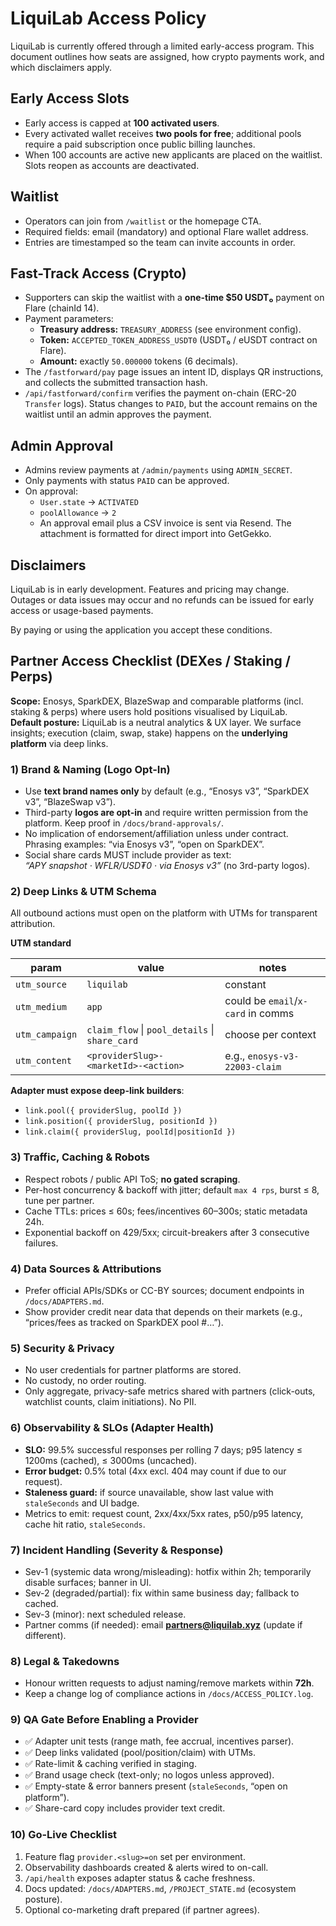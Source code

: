 # LiquiLab Access Policy

LiquiLab is currently offered through a limited early-access program. This document outlines how seats are assigned, how crypto payments work, and which disclaimers apply.

## Early Access Slots
- Early access is capped at **100 activated users**.
- Every activated wallet receives **two pools for free**; additional pools require a paid subscription once public billing launches.
- When 100 accounts are active new applicants are placed on the waitlist. Slots reopen as accounts are deactivated.

## Waitlist
- Operators can join from `/waitlist` or the homepage CTA.
- Required fields: email (mandatory) and optional Flare wallet address.
- Entries are timestamped so the team can invite accounts in order.

## Fast-Track Access (Crypto)
- Supporters can skip the waitlist with a **one-time $50 USDT₀** payment on Flare (chainId 14).
- Payment parameters:
  - **Treasury address:** `TREASURY_ADDRESS` (see environment config).
  - **Token:** `ACCEPTED_TOKEN_ADDRESS_USDT0` (USDT₀ / eUSDT contract on Flare).
  - **Amount:** exactly `50.000000` tokens (6 decimals).
- The `/fastforward/pay` page issues an intent ID, displays QR instructions, and collects the submitted transaction hash.
- `/api/fastforward/confirm` verifies the payment on-chain (ERC-20 `Transfer` logs). Status changes to `PAID`, but the account remains on the waitlist until an admin approves the payment.

## Admin Approval
- Admins review payments at `/admin/payments` using `ADMIN_SECRET`.
- Only payments with status `PAID` can be approved.
- On approval:
  - `User.state` → `ACTIVATED`
  - `poolAllowance` → `2`
  - An approval email plus a CSV invoice is sent via Resend. The attachment is formatted for direct import into GetGekko.

## Disclaimers
LiquiLab is in early development. Features and pricing may change. Outages or data issues may occur and no refunds can be issued for early access or usage-based payments.

By paying or using the application you accept these conditions.

## Partner Access Checklist (DEXes / Staking / Perps)

**Scope:** Enosys, SparkDEX, BlazeSwap and comparable platforms (incl. staking & perps) where users hold positions visualised by LiquiLab.  
**Default posture:** LiquiLab is a neutral analytics & UX layer. We surface insights; execution (claim, swap, stake) happens on the **underlying platform** via deep links.

### 1) Brand & Naming (Logo Opt-In)
- Use **text brand names only** by default (e.g., “Enosys v3”, “SparkDEX v3”, “BlazeSwap v3”).  
- Third-party **logos are opt-in** and require written permission from the platform. Keep proof in `/docs/brand-approvals/`.
- No implication of endorsement/affiliation unless under contract. Phrasing examples: “via Enosys v3”, “open on SparkDEX”.
- Social share cards MUST include provider as text:  
  _“APY snapshot · WFLR/USD₮0 · via Enosys v3”_ (no 3rd-party logos).

### 2) Deep Links & UTM Schema
All outbound actions must open on the platform with UTMs for transparent attribution.

**UTM standard**

| param          | value                                         | notes                                  |
|----------------|-----------------------------------------------|----------------------------------------|
| `utm_source`   | `liquilab`                                    | constant                               |
| `utm_medium`   | `app`                                         | could be `email`/`x-card` in comms     |
| `utm_campaign` | `claim_flow` \| `pool_details` \| `share_card`| choose per context                     |
| `utm_content`  | `<providerSlug>-<marketId>-<action>`          | e.g., `enosys-v3-22003-claim`          |

**Adapter must expose deep-link builders**:
- `link.pool({ providerSlug, poolId })`
- `link.position({ providerSlug, positionId })`
- `link.claim({ providerSlug, poolId|positionId })`

### 3) Traffic, Caching & Robots
- Respect robots / public API ToS; **no gated scraping**.  
- Per-host concurrency & backoff with jitter; default `max 4 rps`, burst ≤ 8, tune per partner.  
- Cache TTLs: prices ≤ 60s; fees/incentives 60–300s; static metadata 24h.  
- Exponential backoff on 429/5xx; circuit-breakers after 3 consecutive failures.

### 4) Data Sources & Attributions
- Prefer official APIs/SDKs or CC-BY sources; document endpoints in `/docs/ADAPTERS.md`.  
- Show provider credit near data that depends on their markets (e.g., “prices/fees as tracked on SparkDEX pool #…”).

### 5) Security & Privacy
- No user credentials for partner platforms are stored.  
- No custody, no order routing.  
- Only aggregate, privacy-safe metrics shared with partners (click-outs, watchlist counts, claim initiations). No PII.

### 6) Observability & SLOs (Adapter Health)
- **SLO:** 99.5% successful responses per rolling 7 days; p95 latency ≤ 1200ms (cached), ≤ 3000ms (uncached).  
- **Error budget:** 0.5% total (4xx excl. 404 may count if due to our request).  
- **Staleness guard:** if source unavailable, show last value with `staleSeconds` and UI badge.  
- Metrics to emit: request count, 2xx/4xx/5xx rates, p50/p95 latency, cache hit ratio, `staleSeconds`.

### 7) Incident Handling (Severity & Response)
- Sev-1 (systemic data wrong/misleading): hotfix within 2h; temporarily disable surfaces; banner in UI.  
- Sev-2 (degraded/partial): fix within same business day; fallback to cached.  
- Sev-3 (minor): next scheduled release.  
- Partner comms (if needed): email **partners@liquilab.xyz** (update if different).

### 8) Legal & Takedowns
- Honour written requests to adjust naming/remove markets within **72h**.  
- Keep a change log of compliance actions in `/docs/ACCESS_POLICY.log`.

### 9) QA Gate Before Enabling a Provider
- ✅ Adapter unit tests (range math, fee accrual, incentives parser).  
- ✅ Deep links validated (pool/position/claim) with UTMs.  
- ✅ Rate-limit & caching verified in staging.  
- ✅ Brand usage check (text-only; no logos unless approved).  
- ✅ Empty-state & error banners present (`staleSeconds`, “open on platform”).  
- ✅ Share-card copy includes provider text credit.

### 10) Go-Live Checklist
1. Feature flag `provider.<slug>=on` set per environment.  
2. Observability dashboards created & alerts wired to on-call.  
3. `/api/health` exposes adapter status & cache freshness.  
4. Docs updated: `/docs/ADAPTERS.md`, `/PROJECT_STATE.md` (ecosystem posture).  
5. Optional co-marketing draft prepared (if partner agrees).

